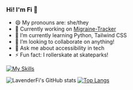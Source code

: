 ### Hi! I'm Fi 👋

- 😄 My pronouns are: she/they
- 🔭 Currently working on [Migraine-Tracker](https://github.com/lavenderfi/Migraine-Tracker)
- 🌱 I’m currently learning Python, Tailwind CSS
- 👯 I’m looking to collaborate on anything!
- 💬 Ask me about accessibility in tech
- ⚡ Fun fact: I rollerskate at skateparks!

[![My Skills](https://skillicons.dev/icons?i=js,html,css,nodejs,react,redux,express,postgres,firebase,nextjs,prisma)](https://skillicons.dev)

![LavenderFi's GitHub stats](https://github-readme-stats.vercel.app/api?username=lavenderfi&theme=cobalt&show_icons=true)
[![Top Langs](https://github-readme-stats.vercel.app/api/top-langs/?username=lavenderfi&langs_count=8)](https://github.com/anuraghazra/github-readme-stats)

